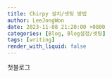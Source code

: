 ```yaml
---
title: Chirpy 설치/셋팅 방법
author: LeeJongWon
date: 2023-11-08 21:20:00 +0800
categories: [Blog, Blog설정/셋팅]
tags: [writing]
render_with_liquid: false
---
```


첫블로그